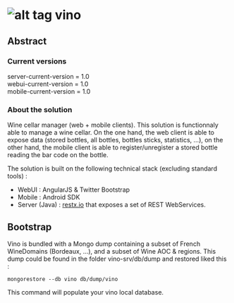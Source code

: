 # ![alt tag](https://cdn1.iconfinder.com/data/icons/nuvola2/128x128/mimetypes/exec_wine.png) vino

## Abstract

### Current versions
server-current-version = 1.0  
webui-current-version = 1.0  
mobile-current-version = 1.0  


### About the solution
Wine cellar manager (web + mobile clients).
This solution is functionnaly able to manage a wine cellar. On the one hand, the web client is able to expose data 
(stored bottles, all bottles, bottles sticks, statistics, ...), on the other hand, the mobile client is able to 
register/unregister a stored bottle reading the bar code on the bottle.


The solution is built on the following technical stack (excluding standard tools) :
- WebUI : AngularJS & Twitter Bootstrap
- Mobile : Android SDK
- Server (Java) : [restx.io](http://restx.io/) that exposes a set of REST WebServices.

## Bootstrap

Vino is bundled with a Mongo dump containing a subset of French WineDomains (Bordeaux, ...), and a subset of Wine AOC & regions.
This dump could be found in the folder vino-srv/db/dump and restored liked this :

```
mongorestore --db vino db/dump/vino
```

This command will populate your vino local database.

